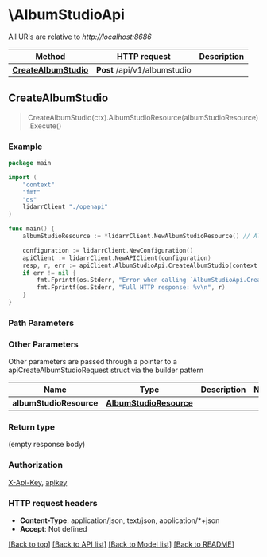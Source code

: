 # \AlbumStudioApi

All URIs are relative to *http://localhost:8686*

Method | HTTP request | Description
------------- | ------------- | -------------
[**CreateAlbumStudio**](AlbumStudioApi.md#CreateAlbumStudio) | **Post** /api/v1/albumstudio | 



## CreateAlbumStudio

> CreateAlbumStudio(ctx).AlbumStudioResource(albumStudioResource).Execute()



### Example

```go
package main

import (
    "context"
    "fmt"
    "os"
    lidarrClient "./openapi"
)

func main() {
    albumStudioResource := *lidarrClient.NewAlbumStudioResource() // AlbumStudioResource |  (optional)

    configuration := lidarrClient.NewConfiguration()
    apiClient := lidarrClient.NewAPIClient(configuration)
    resp, r, err := apiClient.AlbumStudioApi.CreateAlbumStudio(context.Background()).AlbumStudioResource(albumStudioResource).Execute()
    if err != nil {
        fmt.Fprintf(os.Stderr, "Error when calling `AlbumStudioApi.CreateAlbumStudio``: %v\n", err)
        fmt.Fprintf(os.Stderr, "Full HTTP response: %v\n", r)
    }
}
```

### Path Parameters



### Other Parameters

Other parameters are passed through a pointer to a apiCreateAlbumStudioRequest struct via the builder pattern


Name | Type | Description  | Notes
------------- | ------------- | ------------- | -------------
 **albumStudioResource** | [**AlbumStudioResource**](AlbumStudioResource.md) |  | 

### Return type

 (empty response body)

### Authorization

[X-Api-Key](../README.md#X-Api-Key), [apikey](../README.md#apikey)

### HTTP request headers

- **Content-Type**: application/json, text/json, application/*+json
- **Accept**: Not defined

[[Back to top]](#) [[Back to API list]](../README.md#documentation-for-api-endpoints)
[[Back to Model list]](../README.md#documentation-for-models)
[[Back to README]](../README.md)

